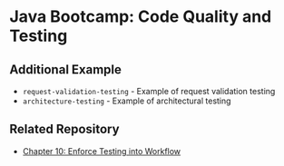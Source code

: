 # Java Bootcamp: Code Quality and Testing

## Additional Example

- `request-validation-testing` - Example of request validation testing
- `architecture-testing` - Example of architectural testing

## Related Repository

- [Chapter 10: Enforce Testing into Workflow](https://github.com/KBTG-Kampus-ClassNest-SE-Java/java-integrated-workflow)

